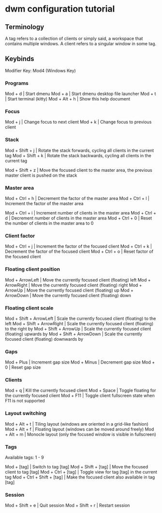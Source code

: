 # dwm configuration tutorial

## Terminology

A tag refers to a collection of clients or simply said, a workspace that contains multiple windows.
A client refers to a singular window in some tag.

## Keybinds

Modifier Key: Mod4 (Windows Key)


### Programs

Mod + d                     | Start dmenu
Mod + a                     | Start dmenu desktop file launcher
Mod + t                     | Start terminal (kitty)
Mod + Alt + h               | Show this help document

### Focus

Mod + j                     | Change focus to next client
Mod + k                     | Change focus to previous client

### Stack

Mod + Shift + j             | Rotate the stack forwards, cycling all clients in the current tag
Mod + Shift + k             | Rotate the stack backwards, cycling all clients in the current tag

Mod + Shift + z             | Move the focused client to the master area, the previous master client is pushed on the stack

### Master area

Mod + Ctrl + h              | Decrement the factor of the master area
Mod + Ctrl + l              | Increment the factor of the master area

Mod + Ctrl + i              | Increment number of clients in the master area
Mod + Ctrl + d              | Decrement number of clients in the master area
Mod + Ctrl + 0              | Reset the number of clients in the master area to 0

### Client factor

Mod + Ctrl + j              | Increment the factor of the focused client
Mod + Ctrl + k              | Decrement the factor of the focused client
Mod + Ctrl + o              | Reset factor of the focused client

### Floating client position

Mod + ArrowLeft             | Move the currently focused client (floating) left
Mod + ArrowRight            | Move the currently focused client (floating) right
Mod + ArrowUp               | Move the currently focused client (floating) up
Mod + ArrowDown             | Move the currently focused client (floating) down

### Floating client scale

Mod + Shift + ArrowLeft     | Scale the currently focused client (floating) to the left
Mod + Shift + ArrowRight    | Scale the currently focused client (floating) to the right by
Mod + Shift + ArrowUp       | Scale the currently focused client (floating) upwards by
Mod + Shift + ArrowDown     | Scale the currently focused client (floating) downwards by

### Gaps

Mod + Plus                  | Increment gap size
Mod + Minus                 | Decrement gap size
Mod + 0                     | Reset gap size

### Clients

Mod + q                     | Kill the currently focused client
Mod + Space                 | Toggle floating for the currently focused client
Mod + F11                   | Toggle client fullscreen state when F11 is not supported

### Layout switching

Mod + Alt + t               | Tiling layout (windows are oriented in a grid-like fashion)
Mod + Alt + f               | Floating layout (windows can be moved around freely)
Mod + Alt + m               | Monocle layout (only the focused window is visible in fullscreen)

### Tags

Available tags: 1 - 9

Mod + [tag]                 | Switch to tag [tag]
Mod + Shift + [tag]         | Move the focused client to tag [tag]
Mod + Ctrl + [tag]          | Toggle view for tag [tag] in the current tag
Mod + Ctrl + Shift + [tag]  | Make the focused client also available in tag [tag]

### Session

Mod + Shift + e             | Quit session
Mod + Shift + r             | Restart session
